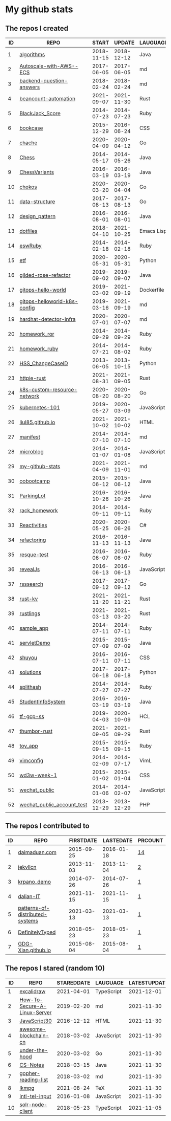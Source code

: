 # My github stats
<!--START_SECTION:my_github-->
## The repos I created
| ID |                                          REPO                                          |   START    |   UPDATE   |  LAUGUAGE  | STARS |
|----|----------------------------------------------------------------------------------------|------------|------------|------------|-------|
|  1 | [algorithms](https://github.com/liul85/algorithms)                                     | 2018-11-15 | 2018-12-12 | Java       |     0 |
|  2 | [Autoscale-with-AWS--ECS](https://github.com/liul85/Autoscale-with-AWS--ECS)           | 2017-06-05 | 2017-06-05 | md         |     0 |
|  3 | [backend-question-answers](https://github.com/liul85/backend-question-answers)         | 2018-02-24 | 2018-02-24 | md         |     0 |
|  4 | [beancount-automation](https://github.com/liul85/beancount-automation)                 | 2021-09-07 | 2021-11-30 | Rust       |     0 |
|  5 | [BlackJack_Score](https://github.com/liul85/BlackJack_Score)                           | 2014-07-23 | 2014-07-23 | Ruby       |     0 |
|  6 | [bookcase](https://github.com/liul85/bookcase)                                         | 2015-12-29 | 2016-06-24 | CSS        |     0 |
|  7 | [chache](https://github.com/liul85/chache)                                             | 2020-04-09 | 2020-04-12 | Go         |     0 |
|  8 | [Chess](https://github.com/liul85/Chess)                                               | 2014-05-17 | 2014-05-26 | Java       |     0 |
|  9 | [ChessVariants](https://github.com/liul85/ChessVariants)                               | 2016-03-19 | 2016-03-19 | Java       |     0 |
| 10 | [chokos](https://github.com/liul85/chokos)                                             | 2020-03-20 | 2020-04-04 | Go         |     0 |
| 11 | [data-structure](https://github.com/liul85/data-structure)                             | 2017-08-13 | 2017-08-13 | Go         |     0 |
| 12 | [design_pattern](https://github.com/liul85/design_pattern)                             | 2016-08-01 | 2016-08-01 | Java       |     0 |
| 13 | [dotfiles](https://github.com/liul85/dotfiles)                                         | 2018-04-10 | 2021-10-25 | Emacs Lisp |     0 |
| 14 | [eswRuby](https://github.com/liul85/eswRuby)                                           | 2014-02-18 | 2014-02-18 | Ruby       |     0 |
| 15 | [etf](https://github.com/liul85/etf)                                                   | 2020-05-31 | 2020-05-31 | Python     |     0 |
| 16 | [gilded-rose-refactor](https://github.com/liul85/gilded-rose-refactor)                 | 2019-09-02 | 2019-09-07 | Java       |     0 |
| 17 | [gitops-hello-world](https://github.com/liul85/gitops-hello-world)                     | 2019-03-02 | 2021-09-19 | Dockerfile |     0 |
| 18 | [gitops-helloworld-k8s-config](https://github.com/liul85/gitops-helloworld-k8s-config) | 2019-03-16 | 2021-09-19 | md         |     0 |
| 19 | [hardhat-detector-infra](https://github.com/liul85/hardhat-detector-infra)             | 2020-07-01 | 2020-07-07 | md         |     0 |
| 20 | [homework_ror](https://github.com/liul85/homework_ror)                                 | 2014-09-29 | 2014-09-29 | Ruby       |     0 |
| 21 | [homework_ruby](https://github.com/liul85/homework_ruby)                               | 2014-07-21 | 2014-08-02 | Ruby       |     0 |
| 22 | [HSS_ChangeCaseID](https://github.com/liul85/HSS_ChangeCaseID)                         | 2013-06-05 | 2013-10-15 | Python     |     0 |
| 23 | [httpie-rust](https://github.com/liul85/httpie-rust)                                   | 2021-08-31 | 2021-09-05 | Rust       |     0 |
| 24 | [k8s-custom-resource-network](https://github.com/liul85/k8s-custom-resource-network)   | 2020-08-20 | 2020-08-20 | Go         |     0 |
| 25 | [kubernetes-101](https://github.com/liul85/kubernetes-101)                             | 2019-05-27 | 2020-03-09 | JavaScript |     0 |
| 26 | [liul85.github.io](https://github.com/liul85/liul85.github.io)                         | 2021-10-02 | 2021-10-02 | HTML       |     0 |
| 27 | [manifest](https://github.com/liul85/manifest)                                         | 2014-07-10 | 2014-07-10 | md         |     0 |
| 28 | [microblog](https://github.com/liul85/microblog)                                       | 2014-01-07 | 2014-01-08 | JavaScript |     0 |
| 29 | [my-github-stats](https://github.com/liul85/my-github-stats)                           | 2021-04-09 | 2021-11-01 | md         |     0 |
| 30 | [oobootcamp](https://github.com/liul85/oobootcamp)                                     | 2015-06-12 | 2015-06-12 | Java       |     0 |
| 31 | [ParkingLot](https://github.com/liul85/ParkingLot)                                     | 2016-10-26 | 2016-10-26 | Java       |     0 |
| 32 | [rack_homework](https://github.com/liul85/rack_homework)                               | 2014-09-11 | 2014-09-11 | Ruby       |     0 |
| 33 | [Reactivities](https://github.com/liul85/Reactivities)                                 | 2020-05-25 | 2020-06-26 | C#         |     0 |
| 34 | [refactoring](https://github.com/liul85/refactoring)                                   | 2016-11-13 | 2016-11-13 | Java       |     0 |
| 35 | [resque-test](https://github.com/liul85/resque-test)                                   | 2016-06-07 | 2016-06-07 | Ruby       |     0 |
| 36 | [revealJs](https://github.com/liul85/revealJs)                                         | 2016-06-13 | 2016-06-13 | JavaScript |     0 |
| 37 | [rsssearch](https://github.com/liul85/rsssearch)                                       | 2017-09-12 | 2017-09-12 | Go         |     0 |
| 38 | [rust-kv](https://github.com/liul85/rust-kv)                                           | 2021-11-20 | 2021-11-21 | Rust       |     0 |
| 39 | [rustlings](https://github.com/liul85/rustlings)                                       | 2021-03-13 | 2021-03-20 | Rust       |     0 |
| 40 | [sample_app](https://github.com/liul85/sample_app)                                     | 2014-07-11 | 2014-07-11 | Ruby       |     0 |
| 41 | [servletDemo](https://github.com/liul85/servletDemo)                                   | 2015-07-09 | 2015-07-09 | Java       |     0 |
| 42 | [shuyou](https://github.com/liul85/shuyou)                                             | 2016-07-11 | 2016-07-11 | CSS        |     0 |
| 43 | [solutions](https://github.com/liul85/solutions)                                       | 2017-06-18 | 2017-06-18 | Python     |     0 |
| 44 | [splithash](https://github.com/liul85/splithash)                                       | 2014-07-27 | 2014-07-27 | Ruby       |     0 |
| 45 | [StudentInfoSystem](https://github.com/liul85/StudentInfoSystem)                       | 2016-03-19 | 2016-03-19 | Java       |     0 |
| 46 | [tf-gcp-ss](https://github.com/liul85/tf-gcp-ss)                                       | 2019-04-03 | 2020-10-09 | HCL        |     0 |
| 47 | [thumbor-rust](https://github.com/liul85/thumbor-rust)                                 | 2021-09-05 | 2021-09-29 | Rust       |     0 |
| 48 | [toy_app](https://github.com/liul85/toy_app)                                           | 2015-09-15 | 2015-09-15 | Ruby       |     0 |
| 49 | [vimconfig](https://github.com/liul85/vimconfig)                                       | 2014-02-09 | 2014-07-17 | VimL       |     0 |
| 50 | [wd3w-week-1](https://github.com/liul85/wd3w-week-1)                                   | 2015-01-02 | 2015-01-04 | CSS        |     0 |
| 51 | [wechat_public](https://github.com/liul85/wechat_public)                               | 2014-01-06 | 2014-02-07 | JavaScript |     0 |
| 52 | [wechat_public_account_test](https://github.com/liul85/wechat_public_account_test)     | 2013-12-29 | 2013-12-29 | PHP        |     0 |

## The repos I contributed to
| ID |                                              REPO                                               | FIRSTDATE  | LASTEDATE  |                                              PRCOUNT                                              |
|----|-------------------------------------------------------------------------------------------------|------------|------------|---------------------------------------------------------------------------------------------------|
|  1 | [daimaduan.com](https://github.com/DoubleCiti/daimaduan.com)                                    | 2015-09-25 | 2016-01-18 | [14](https://github.com/DoubleCiti/daimaduan.com/pulls?q=is%3Apr+author%3Aliul85)                 |
|  2 | [jekyllcn](https://github.com/xcatliu/jekyllcn)                                                 | 2013-11-03 | 2013-11-04 | [2](https://github.com/xcatliu/jekyllcn/pulls?q=is%3Apr+author%3Aliul85)                          |
|  3 | [krpano_demo](https://github.com/wangwii/krpano_demo)                                           | 2014-07-26 | 2014-07-26 | [1](https://github.com/wangwii/krpano_demo/pulls?q=is%3Apr+author%3Aliul85)                       |
|  4 | [dalian-IT](https://github.com/yihong0618/dalian-IT)                                            | 2021-11-15 | 2021-11-15 | [1](https://github.com/yihong0618/dalian-IT/pulls?q=is%3Apr+author%3Aliul85)                      |
|  5 | [patterns-of-distributed-systems](https://github.com/dreamhead/patterns-of-distributed-systems) | 2021-03-13 | 2021-03-13 | [1](https://github.com/dreamhead/patterns-of-distributed-systems/pulls?q=is%3Apr+author%3Aliul85) |
|  6 | [DefinitelyTyped](https://github.com/DefinitelyTyped/DefinitelyTyped)                           | 2018-05-23 | 2018-05-23 | [1](https://github.com/DefinitelyTyped/DefinitelyTyped/pulls?q=is%3Apr+author%3Aliul85)           |
|  7 | [GDG-Xian.github.io](https://github.com/GDG-Xian/GDG-Xian.github.io)                            | 2015-08-04 | 2015-08-04 | [1](https://github.com/GDG-Xian/GDG-Xian.github.io/pulls?q=is%3Apr+author%3Aliul85)               |

## The repos I stared (random 10)
| ID |                                             REPO                                              | STAREDDATE |  LAUGUAGE  | LATESTUPDATE |
|----|-----------------------------------------------------------------------------------------------|------------|------------|--------------|
|  1 | [excalidraw](https://github.com/excalidraw/excalidraw)                                        | 2021-04-01 | TypeScript | 2021-12-01   |
|  2 | [How-To-Secure-A-Linux-Server](https://github.com/imthenachoman/How-To-Secure-A-Linux-Server) | 2019-02-20 | md         | 2021-11-30   |
|  3 | [JavaScript30](https://github.com/wesbos/JavaScript30)                                        | 2016-12-12 | HTML       | 2021-11-30   |
|  4 | [awesome-blockchain-cn](https://github.com/chaozh/awesome-blockchain-cn)                      | 2018-03-02 | JavaScript | 2021-11-30   |
|  5 | [under-the-hood](https://github.com/golang-design/under-the-hood)                             | 2020-03-02 | Go         | 2021-11-30   |
|  6 | [CS-Notes](https://github.com/CyC2018/CS-Notes)                                               | 2018-03-15 | Java       | 2021-11-30   |
|  7 | [gopher-reading-list](https://github.com/enocom/gopher-reading-list)                          | 2018-03-02 | md         | 2021-11-30   |
|  8 | [lkmpg](https://github.com/sysprog21/lkmpg)                                                   | 2021-08-24 | TeX        | 2021-11-30   |
|  9 | [intl-tel-input](https://github.com/jackocnr/intl-tel-input)                                  | 2016-01-08 | JavaScript | 2021-11-30   |
| 10 | [solr-node-client](https://github.com/lbdremy/solr-node-client)                               | 2018-05-23 | TypeScript | 2021-11-05   |

<!--END_SECTION:my_github-->